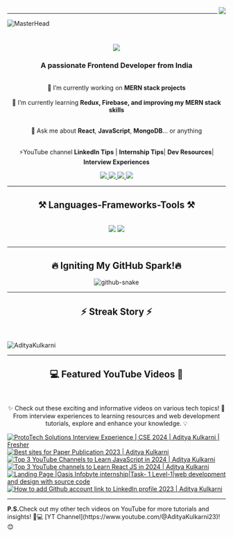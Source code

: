 
<img align="right" src="https://visitor-badge.laobi.icu/badge?page_id=Adityakulkarni023.Adityakulkarni023" />
<hr/>

![MasterHead](https://firebasestorage.googleapis.com/v0/b/flexi-coding.appspot.com/o/dempgi7-520f8d5f-63d4-4453-8822-dbc149ae27f8.gif?alt=media&token=91c0c7b2-93c3-4029-b011-1a8703c5730d)

<h1 align="center">
    <img src="https://readme-typing-svg.herokuapp.com/?font=Righteous&size=35&center=true&vCenter=true&width=500&height=70&duration=4000&lines=Hi+There!+👋;+I'm+Aditya+Kulkarni!;" />
</h1>

<h3 align="center"><b>A passionate Frontend Developer from India</b></h3>

<br/>

<div align="center">
🔭 I’m currently working on <b>MERN stack projects</b>
<br/>
<br />
🌱 I’m currently learning <b>Redux, Firebase, and improving my MERN stack skills</b>
<br/>
<br />

 💬 Ask me about <b>React</b>, <b>JavaScript</b>, <b>MongoDB</b>... or anything
<br/>
<br />

 ⚡YouTube channel <b>LinkedIn Tips</b> | <b>Internship Tips</b>| <b>Dev Resources</b>| <b>Interview Experiences</b>
</div>

<div align="center"> 
  <a href="mailto:adityakulkarni023@gmail.com">
    <img src="https://img.shields.io/badge/Gmail-333333?style=for-the-badge&logo=gmail&logoColor=red" />
  </a>
  <a href="https://www.linkedin.com/in/aditya-kulkarni23/" target="_blank">
    <img src="https://img.shields.io/badge/LinkedIn-0077B5?style=for-the-badge&logo=linkedin&logoColor=white" />
  </a>
  <a href="https://adityafolio023.netlify.app/" target="_blank">
    <img src="https://img.shields.io/badge/Portfolio-FF5722?style=for-the-badge&logo=todoist&logoColor=white" />
  </a>
  <a href="https://www.youtube.com/@AdityaKulkarni23" target="_blank">
    <img src="https://img.shields.io/badge/YouTube-FF0000?style=for-the-badge&logo=youtube&logoColor=white" />
  </a>
</div>

<hr/>

<h2 align="center"><b>⚒️ Languages-Frameworks-Tools ⚒️</b></h2>
<br/>
<div align="center">
    <img src="https://skillicons.dev/icons?i=react,bootstrap,html,css,vscode,github,figma,tailwind,git,npm" />
    <img src="https://skillicons.dev/icons?i=nodejs,javascript,typescript,express,firebase,mongodb,mysql" /><br>
</div>
<br/>
<hr/>

<div align="center">
<h2>🔥 <b>Igniting My GitHub Spark!</b>🔥</h2>
    <picture>
  <source media="(prefers-color-scheme: light)" srcset="github-user-contribution.svg" />
  <img alt="github-snake" src="github-snake.svg" />
</picture>
</div>
<hr/>
<h2 align="center"><b>⚡ Streak Story ⚡</b></h2>
<br/>
<p><img align="center" src="https://github-readme-streak-stats.herokuapp.com/?user=AdityaKulkarni023 &&theme=tokyonight" alt="AdityaKulkarni" /></p><hr/>

<h2 align="center"><b> 💻 Featured YouTube Videos 🎥</b></h2>
<br/>

<p align="center">✨ Check out these exciting and informative videos on various tech topics! 🚀 From interview experiences to learning resources and web development tutorials, explore and enhance your knowledge. 💡</p>

[![ProtoTech Solutions Interview Experience | CSE 2024 | Aditya Kulkarni | Fresher](https://ytcards.demolab.com/?id=6qyIfIXwPGo&title=ProtoTech+Solutions+Interview+Experience+%7C+CSE+2024+%7C+Aditya+Kulkarni+%7C+Fresher&lang=en&timestamp=1696022400&background_color=%230d1117&title_color=%23ffffff&stats_color=%23dedede&max_title_lines=1&width=250&border_radius=5&duration=511 "ProtoTech Solutions Interview Experience | CSE 2024 | Aditya Kulkarni | Fresher")](https://youtu.be/6qyIfIXwPGo?si=aAJqyWGOnG5EkPuZ)
[![Best sites for Paper Publication 2023 | Aditya Kulkarni](https://ytcards.demolab.com/?id=oatsk4e7_M4&title=Best+sites+for+Paper+Publication+2023%7C+Aditya+Kulkarni&lang=en&timestamp=1673654400&background_color=%230d1117&title_color=%23ffffff&stats_color=%23dedede&max_title_lines=1&width=250&border_radius=5&duration=480 "Best sites for Paper Publication 2023 | Aditya Kulkarni")](https://youtu.be/oatsk4e7_M4?si=qa2miBSsvwklFJVO)
[![Top 3 YouTube Channels to Learn JavaScript in 2024 | Aditya Kulkarni](https://ytcards.demolab.com/?id=AifGowyFAMI&title=Top+3+YouTube+Channels+to+Learn+JavaScript+in+2024%7C+Aditya+Kulkarni&lang=en&timestamp=1673654400&background_color=%230d1117&title_color=%23ffffff&stats_color=%23dedede&max_title_lines=1&width=250&border_radius=5&duration=480 "Top 3 YouTube Channels to Learn JavaScript in 2024 | Aditya Kulkarni")](https://youtu.be/AifGowyFAMI?si=3uAKJjkshoWVaB1G)
[![Top 3 YouTube channels to Learn React JS in 2024 | Aditya Kulkarni](https://ytcards.demolab.com/?id=DSvKDECxNd4&title=Top+3+YouTube+channels+to+Learn+React+JS+in+2024%7C+Aditya+Kulkarni&lang=en&timestamp=1673654400&background_color=%230d1117&title_color=%23ffffff&stats_color=%23dedede&max_title_lines=1&width=250&border_radius=5&duration=480 "Top 3 YouTube channels to Learn React JS in 2024 | Aditya Kulkarni")](https://youtu.be/DSvKDECxNd4?si=zLgptT9s5BEEK3ud)
[![Landing Page |Oasis Infobyte internship|Task- 1 Level-1|web development and design with source code](https://ytcards.demolab.com/?id=9phKCZszquQ&title=Landing+Page+%7COasis+Infobyte+internship%7CTask-+1+Level-1%7Cweb+development+and+design+with+source+code&lang=en&timestamp=1673654400&background_color=%230d1117&title_color=%23ffffff&stats_color=%23dedede&max_title_lines=1&width=250&border_radius=5&duration=480 "Landing Page |Oasis Infobyte internship|Task- 1 Level-1|web development and design with source code")](https://youtu.be/9phKCZszquQ?si=Flyp8MwCwu0T9Ub1)
[![How to add Github account link to LinkedIn profile 2023 | Aditya Kulkarni](https://ytcards.demolab.com/?id=n96IV3O5TEU&title=How+to+add+Github+account+link+to+LinkedIn+profile+2023%7CAditya+Kulkarni&lang=en&timestamp=1673654400&background_color=%230d1117&title_color=%23ffffff&stats_color=%23dedede&max_title_lines=1&width=250&border_radius=5&duration=480 "How to add Github account link to LinkedIn profile 2023 | Aditya Kulkarni")](https://youtu.be/n96IV3O5TEU?si=4tjs3oqLsw3SFe7v)
<hr />
<b>P.S.</b>Check out my other tech videos on YouTube for more tutorials and insights! 🎥💻 [YT Channel](https://www.youtube.com/@AdityaKulkarni23)! 😊






